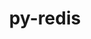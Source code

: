 ---
title: "py-redis"
layout: cache
categories: [package, develop]
meta: {"compilers": ["gcc@=7.5.0"], "num_specs": 5, "num_specs_by_stack": {"radiuss": 5, "root": 5}, "oss": ["ubuntu18.04"], "platforms": ["linux"], "stacks": ["radiuss", "root"], "targets": ["x86_64_v3"], "versions": ["4.5.1"]}
spec_details: [{"compiler": "gcc@=7.5.0", "hash": "2ppst5ap6msyus7gntlo7jsf3w3ufzsx", "os": "ubuntu18.04", "platform": "linux", "size": "-", "stacks": ["radiuss", "root"], "target": "x86_64_v3", "variants": ["build_system=python_pip", "~hiredis"], "versions": ["4.5.1"]}, {"compiler": "gcc@=7.5.0", "hash": "gdkrwrzi65vp2tjlvbusizawvnge5lba", "os": "ubuntu18.04", "platform": "linux", "size": "-", "stacks": ["radiuss", "root"], "target": "x86_64_v3", "variants": ["build_system=python_pip", "~hiredis"], "versions": ["4.5.1"]}, {"compiler": "gcc@=7.5.0", "hash": "yclbdte5g6afpgnk4a5b2gsin3vbrjpc", "os": "ubuntu18.04", "platform": "linux", "size": "-", "stacks": ["radiuss", "root"], "target": "x86_64_v3", "variants": ["build_system=python_pip", "~hiredis"], "versions": ["4.5.1"]}, {"compiler": "gcc@=7.5.0", "hash": "z4wlfchfwdqdw4golkj2qtez6i4m4mel", "os": "ubuntu18.04", "platform": "linux", "size": "-", "stacks": ["radiuss", "root"], "target": "x86_64_v3", "variants": ["build_system=python_pip", "~hiredis"], "versions": ["4.5.1"]}, {"compiler": "gcc@=7.5.0", "hash": "zowgkppib36rsk6q67kh733izc6vycro", "os": "ubuntu18.04", "platform": "linux", "size": "-", "stacks": ["radiuss", "root"], "target": "x86_64_v3", "variants": ["build_system=python_pip", "~hiredis"], "versions": ["4.5.1"]}]
---